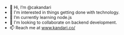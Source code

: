 - 👋 Hi, I’m @cakandari
- 👀 I'm interested in things getting done with technology.
- 🌱 I’m currently learning node.js
- 💞️ I'm looking to collaborate on backend development.
- 📫 Reach me at www.kandari.co/

<!---
cakandari/cakandari is a ✨ special ✨ repository because its `README.md` (this file) appears on your GitHub profile.
You can click the Preview link to take a look at your changes.
--->
